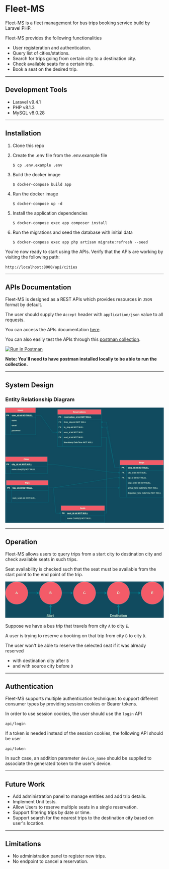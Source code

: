 
# Fleet-MS

Fleet-MS is a fleet management for bus trips booking service build by Laravel PHP.

Fleet-MS provides the following functionalities

- User registeration and authentication.
- َQuery list of cities/stations.
- Search for trips going from certain city to a destination city.
- Check available seats for a certain trip.
- Book a seat on the desired trip.

---
## Development Tools
* Laravel v9.4.1
* PHP v8.1.3
* MySQL v8.0.28

---
## Installation
1. Clone this repo
2. Create the .env file from the .env.example file

	```shell
	$ cp .env.example .env
	```

3. Build the docker image

	```shell
	$ docker-compose build app
	```
3. Run the docker image

   ```shell
   $ docker-compose up -d
   ```
4. Install the application dependencies
   
   ```shell
   $ docker-compose exec app composer install
   ```

5. Run the migrations and seed the database with initial data

   ```shell
   $ docker-compose exec app php artisan migrate:refresh --seed
   ```

You're now ready to start using the APIs. Verify that the APIs are working by visiting the following path:

`http://localhost:8000/api/cities`

---
## APIs Documentation
Fleet-MS is designed as a REST APIs which provides resources in `JSON` format by default.

The user should supply the `Accept` header with `application/json` value to all requests.

You can access the APIs documentation [here](https://documenter.getpostman.com/view/6099942/UVsJvRyF).

You can also easily test the APIs through this [postman collection](https://www.postman.com/mo2men1/workspace/fleetms-workspace/collection/6099942-596b0a9b-f5d7-4426-8897-c1304ea61e4b?action=share&creator=6099942).

[![Run in Postman](https://run.pstmn.io/button.svg)](https://app.getpostman.com/run-collection/6099942-596b0a9b-f5d7-4426-8897-c1304ea61e4b?action=collection%2Ffork&collection-url=entityId%3D6099942-596b0a9b-f5d7-4426-8897-c1304ea61e4b%26entityType%3Dcollection%26workspaceId%3Da96af49d-fa39-4669-9a57-eefb322fb866)

**Note: You'll need to have postman installed locally to be able to run the collection.**

---
## System Design
### Entity Relationship Diagram
![er_diagram](docs/er_diagram.jpg)

---
## Operation
Fleet-MS allows users to query trips from a start city to destination city and check available seats in such trips.

Seat availability is checked such that the seat must be available from the start point to the end point of the trip.

![operation_diagram](docs/operation_diagram.jpg)

Suppose we have a bus trip that travels from city `A` to city `E`.

A user is trying to reserve a booking on that trip from city `B` to city `D`.

The user won't be able to reserve the selected seat if it was already reserved

* with destination city after `B`
* and with source city before `D`

---
## Authentication
Fleet-MS supports multiple authentication techniques to support different consumer types by providing session cookies or Bearer tokens.

In order to use session cookies, the user should use the `login` API

`api/login`

If a token is needed instead of the session cookies, the following API should be user

`api/token`

In such case, an addition parameter `device_name` should be supplied to associate the generated token to the user's device.

---
## Future Work
* Add administration panel to manage entities and add trip details.
* Implement Unit tests.
* Allow Users to reserve multiple seats in a single reservation.
* Support filtering trips by date or time.
* Support search for the nearest trips to the destination city based on user's location.

---
## Limitations
* No administration panel to register new trips.
* No endpoint to cancel a reservation.
  